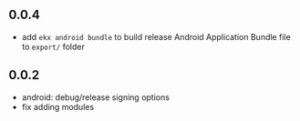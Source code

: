 ## 0.0.4

- add `ekx android bundle` to build release Android Application Bundle file to `export/` folder

## 0.0.2

- android: debug/release signing options
- fix adding modules